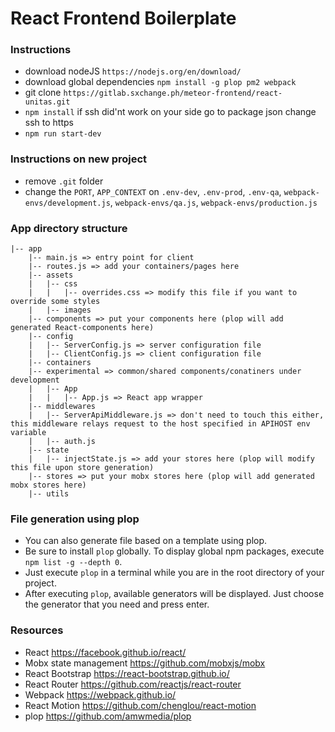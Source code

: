 # React Frontend Boilerplate

### Instructions

- download nodeJS `https://nodejs.org/en/download/`
- download global dependencies `npm install -g plop pm2 webpack`
- git clone `https://gitlab.sxchange.ph/meteor-frontend/react-unitas.git`
- `npm install` if ssh did'nt work on your side go to package json change ssh to https
- `npm run start-dev`

### Instructions on new project
- remove `.git` folder
- change the `PORT`, `APP_CONTEXT` on `.env-dev`, `.env-prod`, `.env-qa`, `webpack-envs/development.js`, `webpack-envs/qa.js`, `webpack-envs/production.js`


### App directory structure
```
|-- app
    |-- main.js => entry point for client
    |-- routes.js => add your containers/pages here
    |-- assets
    |   |-- css
    |   |   |-- overrides.css => modify this file if you want to override some styles
    |   |-- images
    |-- components => put your components here (plop will add generated React-components here)
    |-- config
    |   |-- ServerConfig.js => server configuration file
    |   |-- ClientConfig.js => client configuration file
    |-- containers
    |-- experimental => common/shared components/conatiners under development
    |   |-- App
    |   |   |-- App.js => React app wrapper
    |-- middlewares
    |   |-- ServerApiMiddleware.js => don't need to touch this either, this middleware relays request to the host specified in APIHOST env variable
    |   |-- auth.js
    |-- state
    |   |-- injectState.js => add your stores here (plop will modify this file upon store generation)
    |-- stores => put your mobx stores here (plop will add generated mobx stores here)
    |-- utils
```
### File generation using plop

* You can also generate file based on a template using plop.
* Be sure to install `plop` globally. To display global npm packages, execute `npm list -g --depth 0`.
* Just execute `plop` in a terminal while you are in the root directory of your project.
* After executing `plop`, available generators will be displayed. Just choose the generator that you need and press enter.


### Resources

* React https://facebook.github.io/react/
* Mobx state management https://github.com/mobxjs/mobx
* React Bootstrap https://react-bootstrap.github.io/
* React Router https://github.com/reactjs/react-router
* Webpack https://webpack.github.io/
* React Motion https://github.com/chenglou/react-motion
* plop https://github.com/amwmedia/plop
